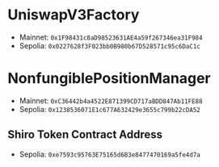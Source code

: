 # UniswapV3Factory	

- Mainnet: `0x1F98431c8aD98523631AE4a59f267346ea31F984`	
- Sepolia: `0x0227628f3F023bb0B980b67D528571c95c6DaC1c`

# NonfungiblePositionManager	

- Mainnet: `0xC36442b4a4522E871399CD717aBDD847Ab11FE88`
- Sepolia: `0x1238536071E1c677A632429e3655c799b22cDA52`

## Shiro Token Contract Address

- Sepolia:  `0xe7593c95763E75165d6B3e8477470169a5fe4d7a`